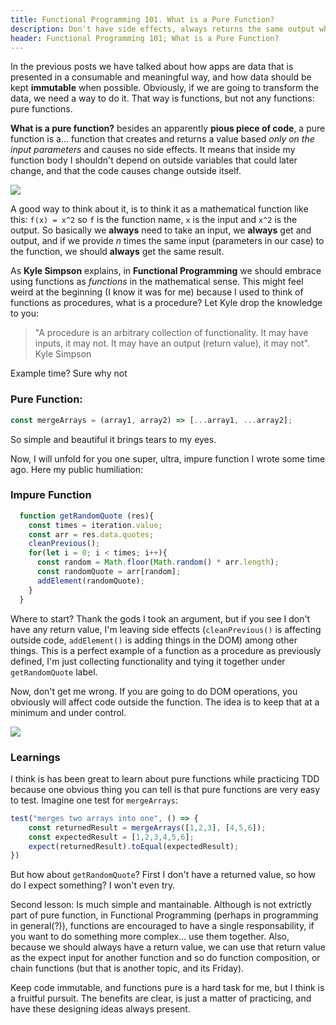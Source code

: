 ```yaml
---
title: Functional Programming 101. What is a Pure Function?
description: Don't have side effects, always returns the same output when taking the same inputs
header: Functional Programming 101; What is a Pure Function?
---
```

In the previous posts we have talked about how apps are data that is presented in a consumable and meaningful way, and how data should be kept **immutable** when possible. Obviously, if we are going to transform the data, we need a way to do it. That way is functions, but not any functions: pure functions.


**What is a pure function?** besides an apparently **pious piece of code**, a pure function is a... function that creates and returns a value based *only on the input parameters* and causes no side effects. It means that inside my function body I shouldn't depend on outside variables that could later change, and that the code causes change outside itself.


![](https://upload.wikimedia.org/wikipedia/commons/thumb/3/3b/Function_machine2.svg/1200px-Function_machine2.svg.png)


A good way to think about it, is to think it as a mathematical function like this: `f(x) = x^2` so `f` is the function name, `x` is the input and `x^2` is the output. So basically we **always** need to take an input, we **always** get and output, and if we provide *n* times the same input (parameters in our case) to the function, we should **always** get the same result. 


As **Kyle Simpson** explains, in **Functional Programming** we should embrace using functions as *functions* in the mathematical sense. This might feel weird at the beginning (I know it was for me) because I used to think of functions as procedures, what is a procedure? Let Kyle drop the knowledge to you: 

> "A procedure is an arbitrary collection of functionality. It may have inputs, it may not. It may have an output (return value), it may not".
> Kyle Simpson

Example time? Sure why not

### Pure Function:
```javascript
const mergeArrays = (array1, array2) => [...array1, ...array2];
```


So simple and beautiful it brings tears to my eyes.


Now, I will unfold for you one super, ultra, impure function I wrote some time ago. Here my public humiliation:


### Impure Function
```javascript
  function getRandomQuote (res){
    const times = iteration.value;
    const arr = res.data.quotes;
    cleanPrevious();
    for(let i = 0; i < times; i++){
      const random = Math.floor(Math.random() * arr.length);
      const randomQuote = arr[random];
      addElement(randomQuote);
    }
  }
```


Where to start? Thank the gods I took an argument, but if you see I don't have any return value, I'm leaving side effects (`cleanPrevious()` is affecting outside code, `addElement()` is adding things in the DOM) among other things. This is a perfect example of a function as a procedure as previously defined, I'm just collecting functionality and tying it together under `getRandomQuote` label. 


Now, don't get me wrong. If you are going to do DOM operations, you obviously will affect code outside the function. The idea is to keep that at a minimum and under control.


![](https://alvinalexander.com/images/fp-book/pure-functions/1-Pure-Function-Equation.png)


### Learnings

I think is has been great to learn about pure functions while practicing TDD because one obvious thing you can tell is that pure functions are very easy to test. Imagine one test for `mergeArrays`:

```javascript
test("merges two arrays into one", () => {
    const returnedResult = mergeArrays([1,2,3], [4,5,6]);
    const expectedResult = [1,2,3,4,5,6];
    expect(returnedResult).toEqual(expectedResult);
})
```

But how about `getRandomQuote`? First I don't have a returned value, so how do I expect something? I won't even try.


Second lesson: Is much simple and mantainable. Although is not extrictly part of pure function, in Functional Programming (perhaps in programming in general(?)), functions are encouraged to have a single responsability, if you want to do something more complex... use them together. Also, because we should always have a return value, we can use that return value as the expect input for another function and so do function composition, or chain functions (but that is another topic, and its Friday).


Keep code immutable, and functions pure is a hard task for me, but I think is a fruitful pursuit. The benefits are clear, is just a matter of practicing, and have these designing ideas always present.